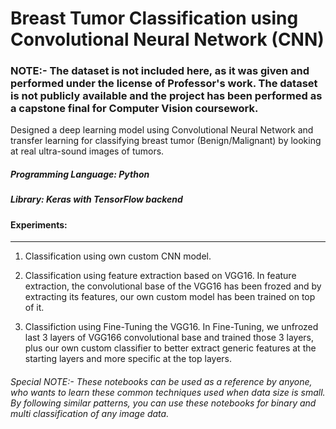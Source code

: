 
# Breast Tumor Classification using Convolutional Neural Network (CNN)

### NOTE:- The dataset is not included here, as it was given and performed under the license of Professor's work. The dataset is not publicly available and the project has been performed as a capstone final for Computer Vision coursework.

Designed a deep learning model using Convolutional Neural Network and transfer learning for classifying breast tumor (Benign/Malignant) by looking at real ultra-sound images of tumors.

##### Programming Language: Python
##### Library: Keras with TensorFlow backend

#### Experiments:
___________________

1. Classification using own custom CNN model.

2. Classification using feature extraction based on VGG16. In feature extraction, the convolutional base of the VGG16 has been frozed and by extracting its features, our own custom model has been trained on top of it.

3. Classifiction using Fine-Tuning the VGG16. In Fine-Tuning, we unfrozed last 3 layers of VGG166 convolutional base and trained those 3 layers, plus our own custom classifier to better extract generic features at the starting layers and more specific at the top layers.



###### Special NOTE:- These notebooks can be used as a reference by anyone, who wants to learn these common techniques used when data size is small. By following similar patterns, you can use these notebooks for binary and multi classification of any image data.

